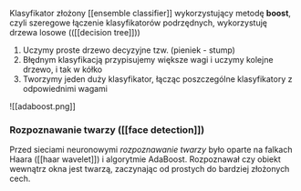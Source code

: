 Klasyfikator złożony [[ensemble classifier]] wykorzystujący metodę **boost**, czyli szeregowe łączenie klasyfikatorów podrzędnych, wykorzystuję drzewa losowe (([[decision tree]]))

1. Uczymy proste drzewo decyzyjne tzw. (pieniek - stump)
2. Błędnym klasyfikacją przypisujemy większe wagi i uczymy kolejne drzewo, i tak w kółko
3. Tworzymy jeden duży klasyfikator, łącząc poszczególne klasyfikatory z odpowiednimi wagami

![[adaboost.png]]

### Rozpoznawanie twarzy ([[face detection]])
Przed sieciami neuronowymi *rozpoznawanie twarzy* było oparte na falkach Haara ([[haar wavelet]]) i algorytmie AdaBoost.
Rozpoznawał czy obiekt wewnątrz okna jest twarzą, zaczynając od prostych do bardziej złożonych cech.
